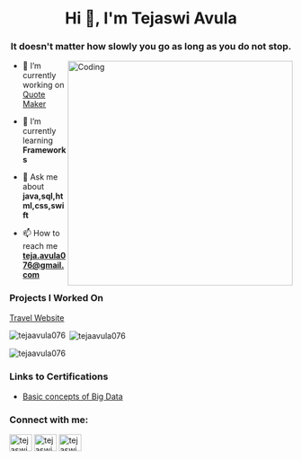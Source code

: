 <h1 align="center">Hi 👋, I'm Tejaswi Avula</h1>
<h3 align="center">It doesn't matter how slowly you go as long as you do not stop.</h3>

<img align="right" alt="Coding" width="400" src="https://cdn.dribbble.com/users/2704414/screenshots/7466903/selfportrait.gif">


- 🔭 I’m currently working on [Quote Maker](https://github.com/Maruthi158/QuoteMaker.git)

- 🌱 I’m currently learning **Frameworks**

- 💬 Ask me about **java,sql,html,css,swift**

- 📫 How to reach me **teja.avula076@gmail.com**

<h3>Projects I Worked On </h3>

[Travel Website](https://tejatravelsite.ccbp.tech/)

<p><img align="left" src="https://github-readme-stats.vercel.app/api/top-langs?username=tejaavula076&show_icons=true&locale=en&layout=compact" alt="tejaavula076" /></p>


<p>&nbsp;<img align="center" src="https://github-readme-stats.vercel.app/api?username=tejaavula076&show_icons=true&locale=en" alt="tejaavula076" /></p>


<p><img align="center" src="https://github-readme-streak-stats.herokuapp.com/?user=tejaavula076&" alt="tejaavula076" /></p>

### Links to Certifications
- [Basic concepts of Big Data](https://www.credly.com/earner/earned/badge/47ed300a-c07c-439a-890b-746be2f8ea33)

  
<h3 align="left">Connect with me:</h3>
<p align="left">
<a href="https://linkedin.com/in/tejaswi avula" target="blank"><img align="center" src="https://raw.githubusercontent.com/rahuldkjain/github-profile-readme-generator/master/src/images/icons/Social/linked-in-alt.svg" alt="tejaswi avula" height="30" width="40" /></a>
<a href="https://kaggle.com/tejaswi avula" target="blank"><img align="center" src="https://raw.githubusercontent.com/rahuldkjain/github-profile-readme-generator/master/src/images/icons/Social/kaggle.svg" alt="tejaswi avula" height="30" width="40" /></a>
<a href="https://www.hackerrank.com/tejaswi avula" target="blank"><img align="center" src="https://raw.githubusercontent.com/rahuldkjain/github-profile-readme-generator/master/src/images/icons/Social/hackerrank.svg" alt="tejaswi avula" height="30" width="40" /></a>
</p>

